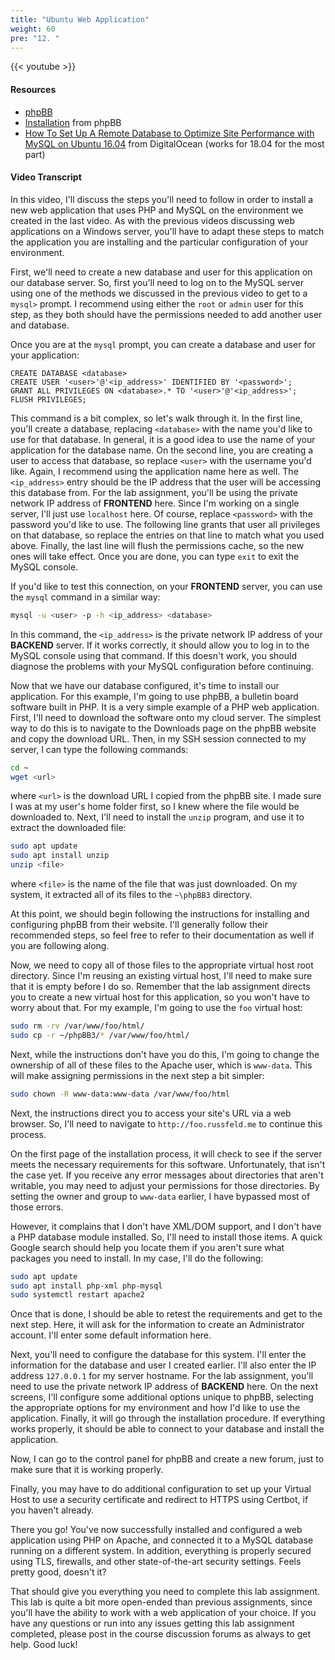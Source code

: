 ```yaml
---
title: "Ubuntu Web Application"
weight: 60
pre: "12. "
---
```


{{< youtube  >}}

#### Resources

* [phpBB](https://www.phpbb.com/)
* [Installation](https://www.phpbb.com/support/docs/en/3.2/ug/quickstart/installation/) from phpBB
* [How To Set Up A Remote Database to Optimize Site Performance with MySQL on Ubuntu 16.04](https://www.digitalocean.com/community/tutorials/how-to-set-up-a-remote-database-to-optimize-site-performance-with-mysql-on-ubuntu-16-04) from DigitalOcean (works for 18.04 for the most part)

#### Video Transcript

In this video, I'll discuss the steps you'll need to follow in order to install a new web application that uses PHP and MySQL on the environment we created in the last video. As with the previous videos discussing web applications on a Windows server, you'll have to adapt these steps to match the application you are installing and the particular configuration of your environment.

First, we'll need to create a new database and user for this application on our database server. So, first you'll need to log on to the MySQL server using one of the methods we discussed in the previous video to get to a `mysql>` prompt. I recommend using either the `root` or `admin` user for this step, as they both should have the permissions needed to add another user and database.

Once you are at the `mysql` prompt, you can create a database and user for your application:

```mysql
CREATE DATABASE <database>
CREATE USER '<user>'@'<ip_address>' IDENTIFIED BY '<password>';
GRANT ALL PRIVILEGES ON <database>.* TO '<user>'@'<ip_address>';
FLUSH PRIVILEGES;
```

This command is a bit complex, so let's walk through it. In the first line, you'll create a database, replacing `<database>` with the name you'd like to use for that database. In general, it is a good idea to use the name of your application for the database name. On the second line, you are creating a user to access that database, so replace `<user>` with the username you'd like. Again, I recommend using the application name here as well. The `<ip_address>` entry should be the IP address that the user will be accessing this database from. For the lab assignment, you'll be using the private network IP address of **FRONTEND** here. Since I'm working on a single server, I'll just use `localhost` here. Of course, replace `<password>` with the password you'd like to use. The following line grants that user all privileges on that database, so replace the entries on that line to match what you used above. Finally, the last line will flush the permissions cache, so the new ones will take effect. Once you are done, you can type `exit` to exit the MySQL console.

If you'd like to test this connection, on your **FRONTEND** server, you can use the `mysql` command in a similar way:

```bash
mysql -u <user> -p -h <ip_address> <database>
```

In this command, the `<ip_address>` is the private network IP address of your **BACKEND** server. If it works correctly, it should allow you to log in to the MySQL console using that command. If this doesn't work, you should diagnose the problems with your MySQL configuration before continuing.

Now that we have our database configured, it's time to install our application. For this example, I'm going to use phpBB, a bulletin board software built in PHP. It is a very simple example of a PHP web application. First, I'll need to download the software onto my cloud server. The simplest way to do this is to navigate to the Downloads page on the phpBB website and copy the download URL. Then, in my SSH session connected to my server, I can type the following commands:

```bash
cd ~
wget <url>
```

where `<url>` is the download URL I copied from the phpBB site. I made sure I was at my user's home folder first, so I knew where the file would be downloaded to. Next, I'll need to install the `unzip` program, and use it to extract the downloaded file:

```bash
sudo apt update
sudo apt install unzip
unzip <file>
```

where `<file>` is the name of the file that was just downloaded. On my system, it extracted all of its files to the `~\phpBB3` directory.

At this point, we should begin following the instructions for installing and configuring phpBB from their website. I'll generally follow their recommended steps, so feel free to refer to their documentation as well if you are following along.

Now, we need to copy all of those files to the appropriate virtual host root directory. Since I'm reusing an existing virtual host, I'll need to make sure that it is empty before I do so. Remember that the lab assignment directs you to create a new virtual host for this application, so you won't have to worry about that. For my example, I'm going to use the `foo` virtual host:

```bash
sudo rm -rv /var/www/foo/html/
sudo cp -r ~/phpBB3/* /var/www/foo/html/
```

Next, while the instructions don't have you do this, I'm going to change the ownership of all of these files to the Apache user, which is `www-data`. This will make assigning permissions in the next step a bit simpler:

```bash
sudo chown -R www-data:www-data /var/www/foo/html
```

Next, the instructions direct you to access your site's URL via a web browser. So, I'll need to navigate to `http://foo.russfeld.me` to continue this process.

On the first page of the installation process, it will check to see if the server meets the necessary requirements for this software. Unfortunately, that isn't the case yet. If you receive any error messages about directories that aren't writable, you may need to adjust your permissions for those directories. By setting the owner and group to `www-data` earlier, I have bypassed most of those errors.

However, it complains that I don't have XML/DOM support, and I don't have a PHP database module installed. So, I'll need to install those items. A quick Google search should help you locate them if you aren't sure what packages you need to install. In my case, I'll do the following:

```bash
sudo apt update
sudo apt install php-xml php-mysql
sudo systemctl restart apache2
```

Once that is done, I should be able to retest the requirements and get to the next step. Here, it will ask for the information to create an Administrator account. I'll enter some default information here.

Next, you'll need to configure the database for this system. I'll enter the information for the database and user I created earlier. I'll also enter the IP address `127.0.0.1` for my server hostname. For the lab assignment, you'll need to use the private network IP address of **BACKEND** here. On the next screens, I'll configure some additional options unique to phpBB, selecting the appropriate options for my environment and how I'd like to use the application. Finally, it will go through the installation procedure. If everything works properly, it should be able to connect to your database and install the application.

Now, I can go to the control panel for phpBB and create a new forum, just to make sure that it is working properly.

Finally, you may have to do additional configuration to set up your Virtual Host to use a security certificate and redirect to HTTPS using Certbot, if you haven't already.

There you go! You've now successfully installed and configured a web application using PHP on Apache, and connected it to a MySQL database running on a different system. In addition, everything is properly secured using TLS, firewalls, and other state-of-the-art security settings. Feels pretty good, doesn't it?

That should give you everything you need to complete this lab assignment. This lab is quite a bit more open-ended than previous assignments, since you'll have the ability to work with a web application of your choice. If you have any questions or run into any issues getting this lab assignment completed, please post in the course discussion forums as always to get help. Good luck!
